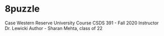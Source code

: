 # 8puzzle 
Case Western Reserve University
Course CSDS 391 - Fall 2020
Instructor Dr. Lewicki
Author - Sharan Mehta, class of 22
